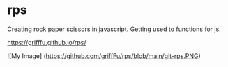 # rps
Creating rock paper scissors in javascript. Getting used to functions for js.

https://grifffu.github.io/rps/

![My Image]  (https://github.com/griffFu/rps/blob/main/git-rps.PNG)
